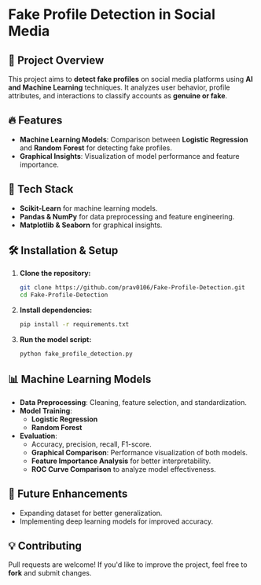 # Fake Profile Detection in Social Media
  
## 📌 Project Overview
This project aims to **detect fake profiles** on social media platforms using **AI and Machine Learning** techniques. It analyzes user behavior, profile attributes, and interactions to classify accounts as **genuine or fake**.
    
## 🔥 Features
- **Machine Learning Models**: Comparison between **Logistic Regression** and **Random Forest** for detecting fake profiles.
- **Graphical Insights**: Visualization of model performance and feature importance.

## 🚀 Tech Stack
- **Scikit-Learn** for machine learning models.   
- **Pandas & NumPy** for data preprocessing and feature engineering.
- **Matplotlib & Seaborn** for graphical insights.

## 🛠 Installation & Setup
1. **Clone the repository:**
   ```bash
   git clone https://github.com/prav0106/Fake-Profile-Detection.git
   cd Fake-Profile-Detection
   ```
2. **Install dependencies:**
   ```bash
   pip install -r requirements.txt
   ```
3. **Run the model script:**
   ```bash
   python fake_profile_detection.py
   ```

## 📊 Machine Learning Models
- **Data Preprocessing**: Cleaning, feature selection, and standardization.
- **Model Training**:
  - **Logistic Regression**
  - **Random Forest**
- **Evaluation**:
  - Accuracy, precision, recall, F1-score.
  - **Graphical Comparison**: Performance visualization of both models.
  - **Feature Importance Analysis** for better interpretability.
  - **ROC Curve Comparison** to analyze model effectiveness.

## 📌 Future Enhancements
- Expanding dataset for better generalization.
- Implementing deep learning models for improved accuracy.

## 💡 Contributing
Pull requests are welcome! If you'd like to improve the project, feel free to **fork** and submit changes.
